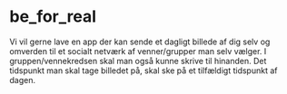 # be_for_real
 Vi vil gerne lave en app der kan sende et dagligt billede af dig selv og omverden til et socialt netværk af venner/grupper man selv vælger. 
 I gruppen/vennekredsen skal man også kunne skrive til hinanden. 
 Det tidspunkt man skal tage billedet på, skal ske på et tilfældigt tidspunkt af dagen.
